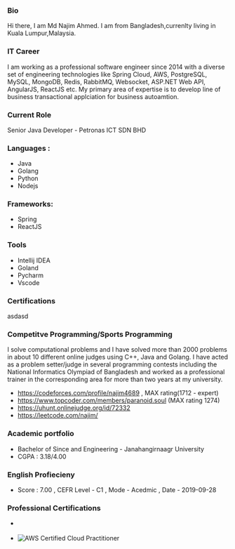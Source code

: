  ### Bio
 Hi there, I am Md Najim Ahmed. I am from Bangladesh,currenlty living in Kuala Lumpur,Malaysia.

 ### IT Career
 I am working as a professional software engineer since 2014 with a diverse set of engineering technologies like Spring Cloud, AWS, PostgreSQL, MySQL, MongoDB, Redis, RabbitMQ, Websocket, ASP.NET Web API, AngularJS, ReactJS etc. My primary area of expertise is to develop line of business transactional applciation for business autoamtion.

### Current Role
Senior Java Developer - Petronas ICT SDN BHD

### Languages :
- Java
- Golang
- Python
- Nodejs

### Frameworks:
- Spring
- ReactJS

### Tools
- Intellij IDEA
- Goland
- Pycharm
- Vscode

### Certifications
asdasd


### Competitve Programming/Sports Programming
I solve computational problems and I have solved more than 2000 problems in about 10 different online judges using C++, Java and Golang. I have acted as a problem setter/judge in several programming contests including the National Informatics Olympiad of Bangladesh and worked as a professional trainer in the corresponding area for more than two years at my university.

- https://codeforces.com/profile/najim4689 , MAX rating(1712 - expert)
- https://www.topcoder.com/members/paranoid.soul (MAX rating 1274)
- https://uhunt.onlinejudge.org/id/72332 
- https://leetcode.com/najim/

### Academic portfolio
- Bachelor of Since and Engineering - Janahangirnaagr University
- CGPA : 3.18/4.00

### English Profiecieny
- Score : 7.00 , CEFR Level - C1 , Mode - Acedmic , Date - 2019-09-28

### Professional Certifications
- <div data-iframe-width="150" data-iframe-height="270" data-share-badge-id="6fb754a4-c4f3-41f3-922e-7698e0d3feb7" data-share-badge-host="https://www.credly.com"></div><script type="text/javascript" async src="//cdn.credly.com/assets/utilities/embed.js"></script>
- ![AWS Certified Cloud Practitioner](https://www.credly.com/badges/6fb754a4-c4f3-41f3-922e-7698e0d3feb7/public_url)